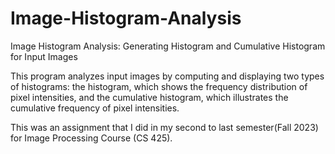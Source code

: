 # Image-Histogram-Analysis
Image Histogram Analysis: Generating Histogram and Cumulative Histogram for Input Images

This program analyzes input images by computing and displaying two types of histograms: the histogram, which shows the frequency distribution of pixel intensities, and the cumulative histogram, which illustrates the cumulative frequency of pixel intensities.

This was an assignment that I did in my second to last semester(Fall 2023) for Image Processing Course (CS 425).
